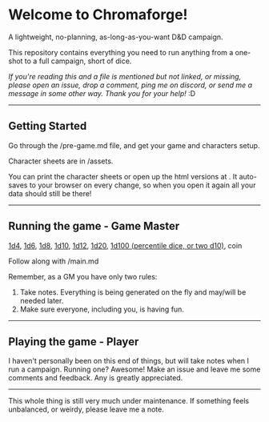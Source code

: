 # Welcome to Chromaforge!
A lightweight, no-planning, as-long-as-you-want D&D campaign.

This repository contains everything you need to run anything from a one-shot to a full campaign, short of dice. 

_If you're reading this and a file is mentioned but not linked, or missing, please open an issue, drop a comment, ping me on discord, or send me a message in some other way. Thank you for your help!_ :D

---

## Getting Started

Go through the /pre-game.md file, and get your game and characters setup. 

Character sheets are in /assets. 

You can print the character sheets or open up the html versions at <insert link>. It auto-saves to your browser on every change, so when you open it again all your data should still be there!

---
  
## Running the game - Game Master
  
  [1d4](https://www.ecosia.org/images?q=dice%204%20sides&tt=0e30b125), 
  [1d6](https://www.ecosia.org/images?q=dice%206%20sides), 
  [1d8](https://www.ecosia.org/images?q=dice%208%20sides), 
  [1d10](https://www.ecosia.org/images?q=dice%2010%20sides), 
  [1d12](https://www.ecosia.org/images?q=dice%2012%20sides), 
  [1d20](https://www.ecosia.org/images?q=dice%2020%20sides), 
  [1d100 (percentile dice, or two d10)](https://www.ecosia.org/images?q=percentile%20dice%20100), 
  coin
  
  Follow along with /main.md
  
  Remember, as a GM you have only two rules: 
  1. Take notes. Everything is being generated on the fly and may/will be needed later.
  2. Make sure everyone, including you, is having fun.
  
---
  
## Playing the game - Player
  
  I haven't personally been on this end of things, but will take notes when I run a campaign. Running one? Awesome! Make an issue and leave me some comments and feedback. Any is greatly appreciated.
  
---
  This whole thing is still very much under maintenance. If something feels unbalanced, or weirdy, please leave me a note. 
